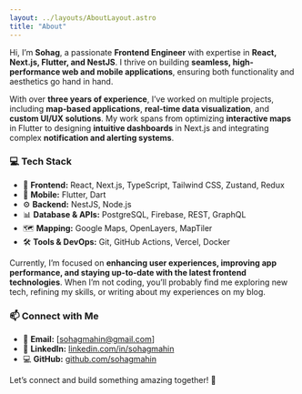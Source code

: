 ```yaml
---
layout: ../layouts/AboutLayout.astro
title: "About"
---  
```


Hi, I’m **Sohag**, a passionate **Frontend Engineer** with expertise in **React, Next.js, Flutter, and NestJS**. I thrive on building **seamless, high-performance web and mobile applications**, ensuring both functionality and aesthetics go hand in hand.  

With over **three years of experience**, I’ve worked on multiple projects, including **map-based applications**, **real-time data visualization**, and **custom UI/UX solutions**. My work spans from optimizing **interactive maps** in Flutter to designing **intuitive dashboards** in Next.js and integrating complex **notification and alerting systems**.  

### 💻 Tech Stack  
- 🚀 **Frontend:** React, Next.js, TypeScript, Tailwind CSS, Zustand, Redux  
- 📱 **Mobile:** Flutter, Dart  
- ⚙️ **Backend:** NestJS, Node.js  
- 📊 **Database & APIs:** PostgreSQL, Firebase, REST, GraphQL  
- 🗺 **Mapping:** Google Maps, OpenLayers, MapTiler  
- 🛠 **Tools & DevOps:** Git, GitHub Actions, Vercel, Docker  

Currently, I’m focused on **enhancing user experiences, improving app performance, and staying up-to-date with the latest frontend technologies**. When I’m not coding, you’ll probably find me exploring new tech, refining my skills, or writing about my experiences on my blog.  

### 📫 Connect with Me  
- 📩 **Email:** [sohagmahin@gmail.com]  
- 🔗 **LinkedIn:** [linkedin.com/in/sohagmahin](https://linkedin.com/in/sohagmahin)  
- 💻 **GitHub:** [github.com/sohagmahin](https://github.com/sohagmahin)  

Let’s connect and build something amazing together! 🚀  

